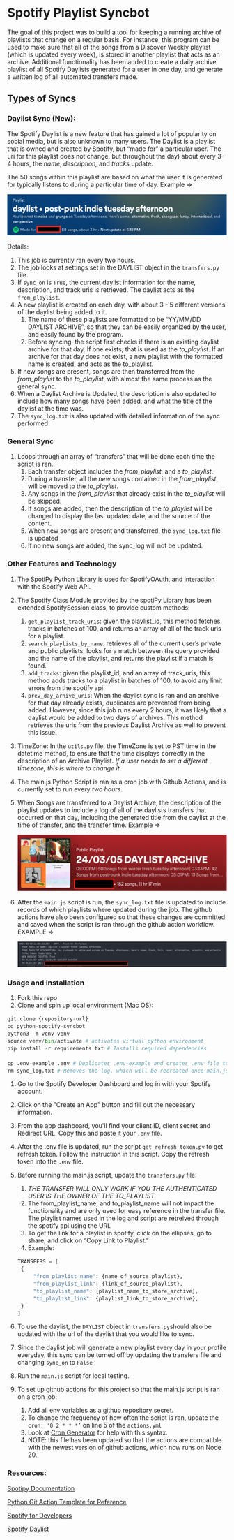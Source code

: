 # Spotify Playlist Syncbot

The goal of this project was to build a tool for keeping a running archive of playlists that change on a regular basis. For instance, this program can be used to make sure that all of the songs from a Discover Weekly playlist (which is updated every week), is stored in another playlist that acts as an archive. Additional functionality has been added to create a daily archive playlist of all Spotify Daylists generated for a user in one day, and generate a written log of all automated transfers made.

## Types of Syncs

### Daylist Sync (New):

The Spotify Daylist is a new feature that has gained a lot of popularity on social media, but is also unknown to many users. The Daylist is a playlist that is owned and created by Spotify, but “made for” a particular user. The uri for this playlist does not change, but throughout the day) about every 3-4 hours, the _name_, _description,_ and _tracks_ update.

The 50 songs within this playlist are based on what the user it is generated for typically listens to during a particular time of day. Example ⇒

![Untitled](examples/daylist_ex.png)

Details:

1. This job is currently ran every two hours.
2. The job looks at settings set in the DAYLIST object in the `transfers.py` file.
3. If `sync_on` is `True`, the current daylist information for the name, description, and track uris is retrieved. The daylist acts as the `from_playlist`.
4. A new playlist is created on each day, with about 3 - 5 different versions of the daylist being added to it.
   1. The name of these playlists are formatted to be “YY/MM/DD DAYLIST ARCHIVE”, so that they can be easily organized by the user, and easily found by the program.
   2. Before syncing, the script first checks if there is an existing daylist archive for that day. If one exists, that is used as the _to_playlist_. If an archive for that day does not exist, a new playlist with the formatted name is created, and acts as the to_playlist.
5. If new songs are present, songs are then transferred from the _from_playlist_ to the _to_playlist_, with almost the same process as the general sync.
6. When a Daylist Archive is Updated, the description is also updated to include how many songs have been added, and what the title of the daylist at the time was.
7. The `sync_log.txt` is also updated with detailed information of the sync performed.

### General Sync

1. Loops through an array of “transfers” that will be done each time the script is ran.
   1. Each transfer object includes the _from_playlist_, and a _to_playlist_.
   2. During a transfer, all the _new_ songs contained in the _from_playlist_, will be moved to the _to_playlist_.
   3. Any songs in the _from_playlist_ that already exist in the _to_playlist_ will be skipped.
   4. If songs are added, then the description of the _to_playlist_ will be changed to display the last updated date, and the source of the content.
   5. When new songs are present and transferred, the `sync_log.txt` file is updated
   6. If no new songs are added, the sync_log will not be updated.

### Other Features and Technology

1. The SpotiPy Python Library is used for SpotifyOAuth, and interaction with the Spotify Web API.
2. The Spotify Class Module provided by the spotiPy Library has been extended SpotifySession class, to provide custom methods:
   1. `get_playlist_track_uris`: given the playlist_id, this method fetches tracks in batches of 100, and returns an array of all of the track uris for a playlist.
   2. `search_playlists_by_name`: retrieves all of the current user’s private and public playlists, looks for a match between the query provided and the name of the playlist, and returns the playlist if a match is found.
   3. `add_tracks`: given the playlist_id, and an array of track_uris, this method adds tracks to a playlist in batches of 100, to avoid any limit errors from the spotify api.
   4. `prev_day_arhive_uris`: When the daylist sync is ran and an archive for that day already exists, duplicates are prevented from being added. However, since this job runs every 2 hours, it was likely that a daylist would be added to two days of archives. This method retrieves the uris from the previous Daylist Archive as well to prevent this issue.
3. TimeZone: In the `utils.py` file, the TimeZone is set to PST time in the datetime method, to ensure that the time displays correctly in the description of an Archive Playlist. _If a user needs to set a different timezone, this is where to change it_.
4. The main.js Python Script is ran as a cron job with Github Actions, and is currently set to run every _two hours_.
5. When Songs are transferred to a Daylist Archive, the description of the playlist updates to include a log of all of the daylists transfers that occurred on that day, including the generated title from the daylist at the time of transfer, and the transfer time. Example ⇒

   ![description_ex.png](examples/description_ex.png)

6. After the `main.js` script is run, the `sync_log.txt` file is updated to include records of which playlists where updated during the job. The github actions have also been configured so that these changes are committed and saved when the script is ran through the github action workflow. EXAMPLE ⇒

   ![log_ex.png](examples/log_ex.png)

### Usage and Installation

1. Fork this repo
2. Clone and spin up local environment (Mac OS):

```python
git clone {repository-url}
cd python-spotify-syncbot
python3 -m venv venv
source venv/bin/activate # activates virtual python environment
pip install -r requirements.txt # Installs required dependencies

cp .env-example .env # Duplicates .env-example and creates .env file to add your own variables
rm sync_log.txt # Removes the log, which will be recreated once main.js is ran successfully.
```

1. Go to the Spotify Developer Dashboard and log in with your Spotify account.
2. Click on the "Create an App" button and fill out the necessary information.
3. From the app dashboard, you'll find your client ID, client secret and Redirect URL. Copy this and paste it your `.env` file.
4. After the .env file is updated, run the script `get_refresh_token.py` to get refresh token. Follow the instruction in this script. Copy the refresh token into the `.env` file.
5. Before running the main.js script, update the `transfers.py` file:

   1. _THE TRANSFER WILL ONLY WORK IF YOU THE AUTHENTICATED USER IS THE OWNER OF THE TO_PLAYLIST._
   2. The from_playlist_name, and to_playlist_name will not impact the functionality and are only used for easy reference in the transfer file. The playlist names used in the log and script are retreived through the spotify api using the URI.
   3. To get the link for a playlist in spotify, click on the ellipses, go to share, and click on “Copy Link to Playlist.”
   4. Example:

   ```python
   TRANSFERS = [
   	{
   		"from_playlist_name": {name_of_source_playlist},
   		"from_playlist_link": {link_of_source_playlist},
   		"to_playlist_name": {playlist_name_to_store_archive},
   		"to_playlist_link": {playlist_link_to_store_archive},
   	}
   ]
   ```

6. To use the daylist, the `DAYLIST` object in `transfers.py`should also be updated with the url of the daylist that you would like to sync.
7. Since the daylist job will generate a new playlist every day in your profile everyday, this sync can be turned off by updating the transfers file and changing `sync_on` to `False`
8. Run the `main.js` script for local testing.
9. To set up github actions for this project so that the main.js script is ran on a cron job:
   1. Add all env variables as a github repository secret.
   2. To change the frequency of how often the script is ran, update the `cron: '0 2 * * *’` on line 5 of the `actions.yml`
   3. Look at [Cron Generator](https://crontab.guru/) for help with this syntax.
   4. NOTE: this file has been updated so that the actions are compatible with the newest version of github actions, which now runs on Node 20.

### Resources:

[Spotipy Documentation](https://github.com/spotipy-dev/spotipy/tree/master)

[Python Git Action Template for Reference](https://github.com/patrickloeber/python-github-action-template)

[Spotify for Developers](https://developer.spotify.com/)

[Spotify Daylist](https://newsroom.spotify.com/2023-09-12/ever-changing-playlist-daylist-music-for-all-day/)
